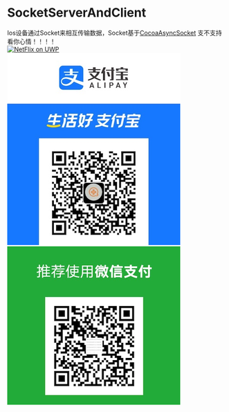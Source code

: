 # SocketServerAndClient
Ios设备通过Socket来相互传输数据，Socket基于[CocoaAsyncSocket](https://github.com/robbiehanson/CocoaAsyncSocket)
支不支持看你心情！！！！  
[![NetFlix on UWP](https://res.cloudinary.com/marcomontalbano/image/upload/v1587315555/video_to_markdown/images/youtube--2qqYywttue4-c05b58ac6eb4c4700831b2b3070cd403.jpg)](https://youtu.be/2qqYywttue4 "NetFlix on UWP")
![支付宝](https://github.com/dbk1985/SocketServerAndClient/blob/master/resources/41596096438_.pic.jpg)  ![微信](https://github.com/dbk1985/SocketServerAndClient/blob/master/resources/51596096439_.pic_hd.jpg) 
